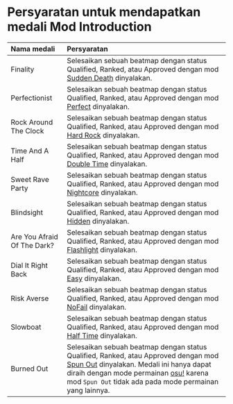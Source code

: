 # Persyaratan untuk mendapatkan medali Mod Introduction

| Nama medali | Persyaratan |
| :-- | :-- |
| Finality | Selesaikan sebuah beatmap dengan status Qualified, Ranked, atau Approved dengan mod [Sudden Death](/wiki/Game_modifier/Sudden_Death) dinyalakan. |
| Perfectionist | Selesaikan sebuah beatmap dengan status Qualified, Ranked, atau Approved dengan mod [Perfect](/wiki/Game_modifier/Perfect) dinyalakan. |
| Rock Around The Clock | Selesaikan sebuah beatmap dengan status Qualified, Ranked, atau Approved dengan mod [Hard Rock](/wiki/Game_modifier/Hard_Rock) dinyalakan. |
| Time And A Half | Selesaikan sebuah beatmap dengan status Qualified, Ranked, atau Approved dengan mod [Double Time](/wiki/Game_modifier/Double_Time) dinyalakan. |
| Sweet Rave Party | Selesaikan sebuah beatmap dengan status Qualified, Ranked, atau Approved dengan mod [Nightcore](/wiki/Game_modifier/Nightcore) dinyalakan. |
| Blindsight | Selesaikan sebuah beatmap dengan status Qualified, Ranked, atau Approved dengan mod [Hidden](/wiki/Game_modifier/Hidden) dinyalakan. |
| Are You Afraid Of The Dark? | Selesaikan sebuah beatmap dengan status Qualified, Ranked, atau Approved dengan mod [Flashlight](/wiki/Game_modifier/Flashlight) dinyalakan. |
| Dial It Right Back | Selesaikan sebuah beatmap dengan status Qualified, Ranked, atau Approved dengan mod [Easy](/wiki/Game_modifier/Easy) dinyalakan. |
| Risk Averse | Selesaikan sebuah beatmap dengan status Qualified, Ranked, atau Approved dengan mod [NoFail](/wiki/Game_modifier/No_Fail) dinyalakan. |
| Slowboat | Selesaikan sebuah beatmap dengan status Qualified, Ranked, atau Approved dengan mod [Half Time](/wiki/Game_modifier/Half_Time) dinyalakan. |
| Burned Out | Selesaikan sebuah beatmap dengan status Qualified, Ranked, atau Approved dengan mod [Spun Out](/wiki/Game_modifier/Spun_Out) dinyalakan. Medali ini hanya dapat diraih dengan mode permainan [osu!](/wiki/Game_mode/osu!) karena mod `Spun Out` tidak ada pada mode permainan yang lainnya. |
